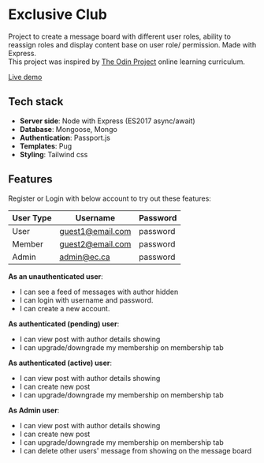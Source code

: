 # Exclusive Club

Project to create a message board with different user roles, ability to reassign roles and display content base on user role/ permission. Made with Express.  
This project was inspired by [The Odin Project](https://www.theodinproject.com/) online learning curriculum.

[Live demo](https://leoltl-exclusive-club.herokuapp.com/) 


## Tech stack
- **Server side**: Node with Express (ES2017 async/await)
- **Database**: Mongoose, Mongo
- **Authentication**: Passport.js
- **Templates**: Pug
- **Styling**: Tailwind css


## Features

Register or Login with below account to try out these features:

User Type | Username | Password
--- | --- | --- 
User | guest1@email.com | password
Member | guest2@email.com | password
Admin | admin@ec.ca | password

**As an unauthenticated user**:
- I can see a feed of messages with author hidden
- I can login with username and password.
- I can create a new account.

**As authenticated (pending) user**:
- I can view post with author details showing
- I can upgrade/downgrade my membership on membership tab

**As authenticated (active) user**:
- I can view post with author details showing
- I can create new post
- I can upgrade/downgrade my membership on membership tab

**As Admin user**:
- I can view post with author details showing
- I can create new post
- I can upgrade/downgrade my membership on membership tab
- I can delete other users' message from showing on the message board
